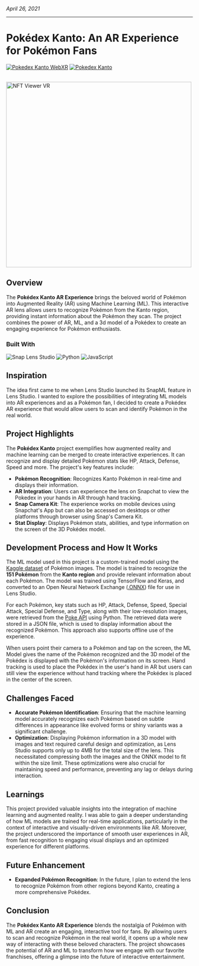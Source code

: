 *April 26, 2021*
***
# Pokédex Kanto: An AR Experience for Pokémon Fans

<a href="https://portfolio.atitkharel.com.np/view/3" target="_blank"><img src="https://img.shields.io/badge/Live%20Demo-WebXR-E1101A" alt="Pokedex Kanto WebXR"></a>
<a href="https://lens.snapchat.com/3cff8cef4cc94839863f7f7dd90bdae6" target="_blank"><img src="https://img.shields.io/badge/Snapchat-Lens-FFFC00" alt="Pokedex Kanto"></a>

</br>
<img src="https://media1.giphy.com/media/OJPPkGKXbH3Q0YXmvs/giphy.gif?cid=790b76112d2874212823f347fc4fb250a85b34c29e923e0b&rid=giphy.gif&ct=g" alt="NFT Viewer VR" height="500"/>

## Overview

The **Pokédex Kanto AR Experience** brings the beloved world of Pokémon into Augmented Reality (AR) using Machine Learning (ML). This interactive AR lens allows users to recognize Pokémon from the Kanto region, providing instant information about the Pokémon they scan. The project combines the power of AR, ML, and a 3d model of a Pokédex to create an engaging experience for Pokémon enthusiasts.

### Built With

![Snap Lens Studio](https://img.shields.io/badge/Snap%20Lens%20Studio-FFFC00?style=for-the-badge&logo=snapchat&logoColor=black)
![Python](https://img.shields.io/badge/Python-3776AB?style=for-the-badge&logo=python&logoColor=white)
![JavaScript](https://img.shields.io/badge/JavaScript-F7DF1E?style=for-the-badge&logo=javascript&logoColor=black)

## Inspiration

The idea first came to me when Lens Studio launched its SnapML feature in Lens Studio. I wanted to explore the possibilities of integrating ML models into AR experiences and as a Pokémon fan, I decided to create a Pokédex AR experience that would allow users to scan and identify Pokémon in the real world.

## Project Highlights

The **Pokédex Kanto** project exemplifies how augmented reality and machine learning can be merged to create interactive experiences. It can recognize and display detailed Pokémon stats like HP, Attack, Defense, Speed and more. The project's key features include:

- **Pokémon Recognition**: Recognizes Kanto Pokémon in real-time and displays their information.
- **AR Integration**: Users can experience the lens on Snapchat to view the Pokedex in your hands in AR through hand tracking.
- **Snap Camera Kit**: The experience works on mobile devices using Snapchat's App but can also be accessed on desktops or other platforms through browser using Snap's Camera Kit.
- **Stat Display**: Displays Pokémon stats, abilities, and type information on the screen of the 3D Pokédex model.

## Development Process and How It Works

The ML model used in this project is a custom-trained model using the [Kaggle dataset](https://www.kaggle.com/datasets/thedagger/pokemon-generation-one) of Pokémon images. The model is trained to recognize the **151 Pokémon** from the **Kanto region** and provide relevant information about each Pokémon. The model was trained using TensorFlow and Keras, and converted to an Open Neural Network Exchange ([.ONNX](https://onnx.ai/)) file for use in Lens Studio.

For each Pokémon, key stats such as HP, Attack, Defense, Speed, Special Attack, Special Defense, and Type, along with their low-resolution images, were retrieved from the [Poke API](https://pokeapi.co/) using Python. The retrieved data were stored in a JSON file, which is used to display information about the recognized Pokémon. This approach also supports offline use of the experience.

When users point their camera to a Pokémon and tap on the screen, the ML Model gives the name of the Pokémon recognized and the 3D model of the Pokédex is displayed with the Pokémon's information on its screen. Hand tracking is used to place the Pokédex in the user's hand in AR but users can still view the experience without hand tracking where the Pokédex is placed in the center of the screen.

## Challenges Faced

- **Accurate Pokémon Identification**: Ensuring that the machine learning model accurately recognizes each Pokémon based on subtle differences in appearance like evolved forms or shiny variants was a significant challenge.
- **Optimization**: Displaying Pokémon information in a 3D model with images and text required careful design and optimization, as Lens Studio supports only up to 4MB for the total size of the lens. This necessitated compressing both the images and the ONNX model to fit within the size limit. These optimizations were also crucial for maintaining speed and performance, preventing any lag or delays during interaction.

## Learnings

This project provided valuable insights into the integration of machine learning and augmented reality. I was able to gain a deeper understanding of how ML models are trained for real-time applications, particularly in the context of interactive and visually-driven environments like AR. Moreover, the project underscored the importance of smooth user experiences in AR, from fast recognition to engaging visual displays and an optimized experience for different platforms.

## Future Enhancement

- **Expanded Pokémon Recognition**: In the future, I plan to extend the lens to recognize Pokémon from other regions beyond Kanto, creating a more comprehensive Pokédex.

## Conclusion

The **Pokédex Kanto AR Experience** blends the nostalgia of Pokémon with ML and AR create an engaging, interactive tool for fans. By allowing users to scan and recognize Pokémon in the real world, it opens up a whole new way of interacting with these beloved characters. The project showcases the potential of AR and ML to transform how we engage with our favorite franchises, offering a glimpse into the future of interactive entertainment.
